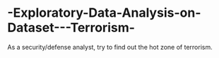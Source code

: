 # -Exploratory-Data-Analysis-on-Dataset---Terrorism-
As a security/defense analyst, try to find out the hot zone of terrorism.
